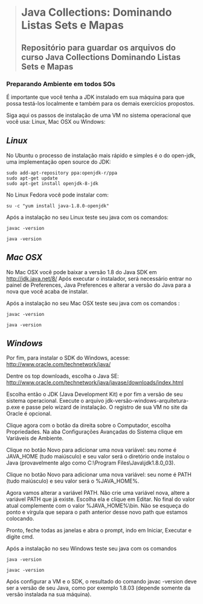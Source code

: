 ># Java Collections: Dominando Listas Sets e Mapas
>## Repositório para guardar os arquivos do curso Java Collections Dominando Listas Sets e Mapas

### Preparando Ambiente em todos SOs

É importante que você tenha a JDK instalado em sua máquina para que possa testá-los localmente e também para os demais exercícios propostos.

Siga aqui os passos de instalação de uma VM no sistema operacional que você usa: Linux, Mac OSX ou Windows:

## *Linux*

No Ubuntu o processo de instalação mais rápido e simples é o do open-jdk, uma implementação open source do JDK:

~~~
sudo add-apt-repository ppa:openjdk-r/ppa
sudo apt-get update
sudo apt-get install openjdk-8-jdk
~~~

No Linux Fedora você pode instalar com:
~~~
su -c "yum install java-1.8.0-openjdk"
~~~
Após a instalação no seu Linux teste seu java com os comandos:
~~~
javac -version

java -version
~~~
## *Mac OSX*

No Mac OSX você pode baixar a versão 1.8 do Java SDK em http://jdk.java.net/8/ Após executar o instalador, será necessário entrar no painel de Preferences, Java Preferences e alterar a versão do Java para a nova que você acaba de instalar.

Após a instalação no seu Mac OSX teste seu java com os comandos :
~~~
javac -version

java -version
~~~
## *Windows*

Por fim, para instalar o SDK do Windows, acesse: http://www.oracle.com/technetwork/java/

Dentre os top downloads, escolha o Java SE: http://www.oracle.com/technetwork/java/javase/downloads/index.html

Escolha então o JDK (Java Development Kit) e por fim a versão de seu sistema operacional. Execute o arquivo jdk-versão-windows-arquitetura-p.exe e passe pelo wizard de instalação. O registro de sua VM no site da Oracle é opcional.

Clique agora com o botão da direita sobre o Computador, escolha Propriedades. Na aba Configurações Avançadas do Sistema clique em Variáveis de Ambiente.

Clique no botão Novo para adicionar uma nova variável: seu nome é JAVA_HOME (tudo maiúsculo) e seu valor será o diretório onde instalou o Java (provavelmente algo como C:\Program Files\Java\jdk1.8.0_03).

Clique no botão Novo para adicionar uma nova variável: seu nome é PATH (tudo maiúsculo) e seu valor será o %JAVA_HOME%.

Agora vamos alterar a variável PATH. Não crie uma variável nova, altere a variável PATH que já existe. Escolha ela e clique em Editar. No final do valor atual complemente com o valor %JAVA_HOME%\bin. Não se esqueça do ponto e vírgula que separa o path anterior desse novo path que estamos colocando.

Pronto, feche todas as janelas e abra o prompt, indo em Iniciar, Executar e digite cmd.

Após a instalação no seu Windows teste seu java com os comandos
~~~
java -version

javac -version
~~~
Após configurar a VM e o SDK, o resultado do comando javac -version deve ser a versão de seu Java, como por exemplo 1.8.03 (depende somente da versão instalada na sua máquina).
